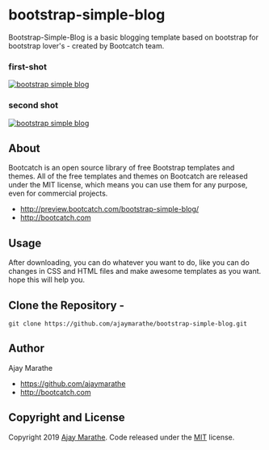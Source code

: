 # bootstrap-simple-blog
Bootstrap-Simple-Blog is a basic blogging template based on bootstrap for bootstrap lover's - created by Bootcatch team.

### first-shot
[![bootstrap simple blog](http://preview.bootcatch.com/bootstrap-simple-blog/img/blog.png)](http://preview.bootcatch.com/bootstrap-simple-blog/)

### second shot
[![bootstrap simple blog](http://preview.bootcatch.com/bootstrap-simple-blog/img/blog-post.png)](http://preview.bootcatch.com/bootstrap-simple-blog/)


## About

Bootcatch is an open source library of free Bootstrap templates and themes. All of the free templates and themes on Bootcatch are released under the MIT license, which means you can use them for any purpose, even for commercial projects.

* http://preview.bootcatch.com/bootstrap-simple-blog/
* http://bootcatch.com

## Usage

After downloading, you can do whatever you want to do, like you can do changes in CSS and HTML files and make awesome templates as you want.
hope this will help you.

## Clone the Repository -

`git clone https://github.com/ajaymarathe/bootstrap-simple-blog.git  `

## Author

Ajay Marathe

+ https://github.com/ajaymarathe
+ http://bootcatch.com

## Copyright and License

Copyright 2019 [Ajay Marathe](https://github.com/ajaymarathe). Code released under the [MIT](https://github.com/ajaymarathe/bootstrap-simple-blog/blob/master/LICENSE) license.

